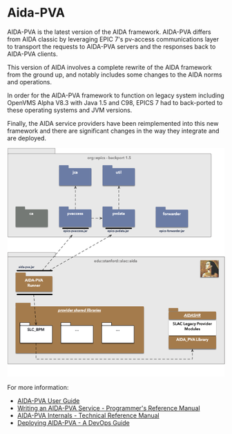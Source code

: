 # Aida-PVA

AIDA-PVA is the latest version of the AIDA framework. AIDA-PVA differs from AIDA classic by leveraging EPIC 7's
pv-access communications layer to transport the requests to AIDA-PVA servers and the responses back to AIDA-PVA clients.

This version of AIDA involves a complete rewrite of the AIDA framework from the ground up, and notably includes some changes to the AIDA norms and operations. 

In order for the AIDA-PVA framework to function on legacy system including OpenVMS Alpha V8.3 with Java 1.5 and C98, EPICS 7 had to back-ported to these operating systems and JVM versions.

Finally, the AIDA service providers have been reimplemented into this new framework and there are significant changes in the way they integrate and are deployed.

![System Diagram](docs/images/aida-pva.png)

For more information:
* [AIDA-PVA User Guide](docs/UserGuide.md)
* [Writing an AIDA-PVA Service - Programmer's Reference Manual](docs/ProviderReference.md)
* [AIDA-PVA Internals - Technical Reference Manual](docs/Reference.md)
* [Deploying AIDA-PVA - A DevOps Guide](docs/DevOps.md)
